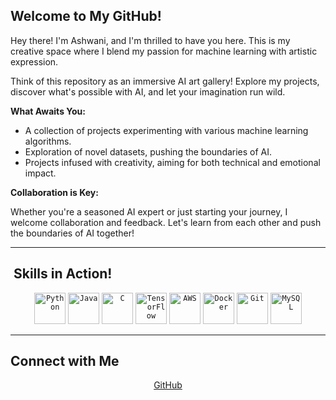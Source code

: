 ##  Welcome to My GitHub!

Hey there! I'm Ashwani, and I'm thrilled to have you here. This is my creative space where I blend my passion for machine learning with artistic expression.

Think of this repository as an immersive AI art gallery! Explore my projects, discover what's possible with AI, and let your imagination run wild.

 **What Awaits You:**

* A collection of projects experimenting with various machine learning algorithms.
* Exploration of novel datasets, pushing the boundaries of AI.
* Projects infused with creativity, aiming for both technical and emotional impact.

 **Collaboration is Key:**

Whether you're a seasoned AI expert or just starting your journey, I welcome collaboration and feedback. Let's learn from each other and push the boundaries of AI together!

---

## ️ Skills in Action!


<div align="center">
	<code><img width="50" src="https://user-images.githubusercontent.com/25181517/183423507-c056a6f9-1ba8-4312-a350-19bcbc5a8697.png" alt="Python" title="Python"/></code>
	<code><img width="50" src="https://user-images.githubusercontent.com/25181517/117201156-9a724800-adec-11eb-9a9d-3cd0f67da4bc.png" alt="Java" title="Java"/></code>
	<code><img width="50" src="https://user-images.githubusercontent.com/25181517/192106070-46255bcf-65e6-4c6b-a296-bf8d0d8fb2a7.png" alt="C" title="C"/></code>
	<code><img width="50" src="https://user-images.githubusercontent.com/25181517/223639822-2a01e63a-a7f9-4a39-8930-61431541bc06.png" alt="TensorFlow" title="TensorFlow"/></code>
	<code><img width="50" src="https://user-images.githubusercontent.com/25181517/183896132-54262f2e-6d98-41e3-8888-e40ab5a17326.png" alt="AWS" title="AWS"/></code>
	<code><img width="50" src="https://user-images.githubusercontent.com/25181517/117207330-263ba280-adf4-11eb-9b97-0ac5b40bc3be.png" alt="Docker" title="Docker"/></code>
	<code><img width="50" src="https://user-images.githubusercontent.com/25181517/192108372-f71d70ac-7ae6-4c0d-8395-51d8870c2ef0.png" alt="Git" title="Git"/></code>
	<code><img width="50" src="https://user-images.githubusercontent.com/25181517/183896128-ec99105a-ec1a-4d85-b08b-1aa1620b2046.png" alt="MySQL" title="MySQL"/></code>
</div>

---

##  Connect with Me

<p align="center">
  <a href="https://github.com/ashwani-anand" target="_blank" rel="noreferrer">
    <i class="fa-brands fa-github"></i> GitHub
  </a>
  <a href="https://www.linkedin.com/in/ashwani-anand" target="_blank" rel="noreferrer">
    <i class="fa-brands fa-linkedin"></i>
